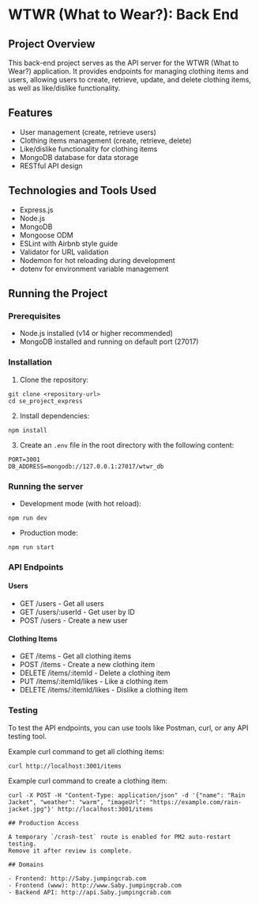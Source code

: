 # WTWR (What to Wear?): Back End

## Project Overview
This back-end project serves as the API server for the WTWR (What to Wear?) application. It provides endpoints for managing clothing items and users, allowing users to create, retrieve, update, and delete clothing items, as well as like/dislike functionality.

## Features
- User management (create, retrieve users)
- Clothing items management (create, retrieve, delete)
- Like/dislike functionality for clothing items
- MongoDB database for data storage
- RESTful API design

## Technologies and Tools Used
- Express.js
- Node.js
- MongoDB
- Mongoose ODM
- ESLint with Airbnb style guide
- Validator for URL validation
- Nodemon for hot reloading during development
- dotenv for environment variable management

## Running the Project

### Prerequisites
- Node.js installed (v14 or higher recommended)
- MongoDB installed and running on default port (27017)

### Installation
1. Clone the repository:
```
git clone <repository-url>
cd se_project_express
```

2. Install dependencies:
```
npm install
```

3. Create an `.env` file in the root directory with the following content:
```
PORT=3001
DB_ADDRESS=mongodb://127.0.0.1:27017/wtwr_db
```

### Running the server
- Development mode (with hot reload):
```
npm run dev
```

- Production mode:
```
npm run start
```

### API Endpoints

#### Users
- GET /users - Get all users
- GET /users/:userId - Get user by ID
- POST /users - Create a new user

#### Clothing Items
- GET /items - Get all clothing items
- POST /items - Create a new clothing item
- DELETE /items/:itemId - Delete a clothing item
- PUT /items/:itemId/likes - Like a clothing item
- DELETE /items/:itemId/likes - Dislike a clothing item

### Testing
To test the API endpoints, you can use tools like Postman, curl, or any API testing tool.

Example curl command to get all clothing items:
```
curl http://localhost:3001/items
```

Example curl command to create a clothing item:
```
curl -X POST -H "Content-Type: application/json" -d '{"name": "Rain Jacket", "weather": "warm", "imageUrl": "https://example.com/rain-jacket.jpg"}' http://localhost:3001/items

## Production Access

A temporary `/crash-test` route is enabled for PM2 auto‑restart testing.  
Remove it after review is complete.

## Domains

- Frontend: http://Saby.jumpingcrab.com
- Frontend (www): http://www.Saby.jumpingcrab.com
- Backend API: http://api.Saby.jumpingcrab.com


